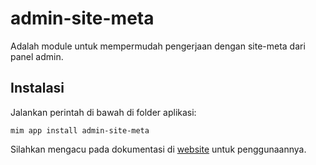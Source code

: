 # admin-site-meta

Adalah module untuk mempermudah pengerjaan dengan site-meta dari panel admin.

## Instalasi

Jalankan perintah di bawah di folder aplikasi:

```
mim app install admin-site-meta
```

Silahkan mengacu pada dokumentasi di [website](https://getmim.github.io/modules/site/site-meta/) untuk penggunaannya.